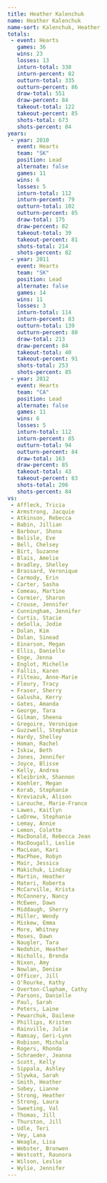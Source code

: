 ```yaml
---
title: Heather Kalenchuk
name: Heather Kalenchuk
name-sort: Kalenchuk, Heather
totals:
 - event: Hearts
   games: 36
   wins: 23
   losses: 13
   inturn-total: 338
   inturn-percent: 82
   outturn-total: 335
   outturn-percent: 86
   draw-total: 551
   draw-percent: 84
   takeout-total: 122
   takeout-percent: 85
   shots-total: 673
   shots-percent: 84
years:
 - year: 2010
   event: Hearts
   team: "SK"
   position: Lead
   alternate: false
   games: 11
   wins: 6
   losses: 5
   inturn-total: 112
   inturn-percent: 79
   outturn-total: 102
   outturn-percent: 85
   draw-total: 175
   draw-percent: 82
   takeout-total: 39
   takeout-percent: 81
   shots-total: 214
   shots-percent: 82
 - year: 2011
   event: Hearts
   team: "SK"
   position: Lead
   alternate: false
   games: 14
   wins: 11
   losses: 3
   inturn-total: 114
   inturn-percent: 83
   outturn-total: 139
   outturn-percent: 88
   draw-total: 213
   draw-percent: 84
   takeout-total: 40
   takeout-percent: 91
   shots-total: 253
   shots-percent: 85
 - year: 2012
   event: Hearts
   team: "CA"
   position: Lead
   alternate: false
   games: 11
   wins: 6
   losses: 5
   inturn-total: 112
   inturn-percent: 85
   outturn-total: 94
   outturn-percent: 84
   draw-total: 163
   draw-percent: 85
   takeout-total: 43
   takeout-percent: 83
   shots-total: 206
   shots-percent: 84
vs:
 - Affleck, Tricia
 - Armstrong, Jacquie
 - Atkinson, Rebecca
 - Babin, Jillian
 - Barbour, Shona
 - Belisle, Eve
 - Bell, Chelsey
 - Birt, Suzanne
 - Blais, Amelie
 - Bradley, Shelley
 - Brassard, Veronique
 - Carmody, Erin
 - Carter, Sasha
 - Comeau, Martine
 - Cormier, Sharon
 - Crouse, Jennifer
 - Cunningham, Jennifer
 - Curtis, Stacie
 - deSolla, Jodie
 - Dolan, Kim
 - Dolan, Sinead
 - Einarson, Megan
 - Ellis, Danielle
 - Enge, Jenna
 - Englot, Michelle
 - Fallis, Karen
 - Filteau, Anne-Marie
 - Fleury, Tracy
 - Fraser, Sherry
 - Galusha, Kerry
 - Gates, Amanda
 - George, Tara
 - Gilman, Sheena
 - Gregoire, Veronique
 - Guzzwell, Stephanie
 - Hardy, Shelley
 - Homan, Rachel
 - Iskiw, Beth
 - Jones, Jennifer
 - Joyce, Blisse
 - Kelly, Andrea
 - Kleibrink, Shannon
 - Koehler, Megan
 - Korab, Stephanie
 - Kreviazuk, Alison
 - Larouche, Marie-France
 - Lawes, Kaitlyn
 - LeDrew, Stephanie
 - Lemay, Annie
 - Lemon, Colette
 - MacDonald, Rebecca Jean
 - MacDougall, Leslie
 - MacLean, Kari
 - MacPhee, Robyn
 - Mair, Jessica
 - Makichuk, Lindsay
 - Martin, Heather
 - Materi, Roberta
 - McCarville, Krista
 - McConnery, Nancy
 - McEwen, Dawn
 - Middaugh, Sherry
 - Miller, Wendy
 - Miskew, Emma
 - More, Whitney
 - Moses, Dawn
 - Naugler, Tara
 - Nedohin, Heather
 - Nicholls, Brenda
 - Nixon, Amy
 - Nowlan, Denise
 - Officer, Jill
 - O'Rourke, Kathy
 - Overton-Clapham, Cathy
 - Parsons, Danielle
 - Paul, Sarah
 - Peters, Laine
 - Pewarchuk, Dailene
 - Phillips, Kristen
 - Rainville, Julie
 - Ramsay, Geri-Lynn
 - Robison, Michala
 - Rogers, Rhonda
 - Schraeder, Jeanna
 - Scott, Kelly
 - Sippala, Ashley
 - Slywka, Sarah
 - Smith, Heather
 - Sobey, Lianne
 - Strong, Heather
 - Strong, Laura
 - Sweeting, Val
 - Thomas, Jill
 - Thurston, Jill
 - Udle, Teri
 - Vey, Lana
 - Weagle, Lisa
 - Webster, Bronwen
 - Westcott, Raunora
 - Wilson, Leslie
 - Wylie, Jennifer
---
```

